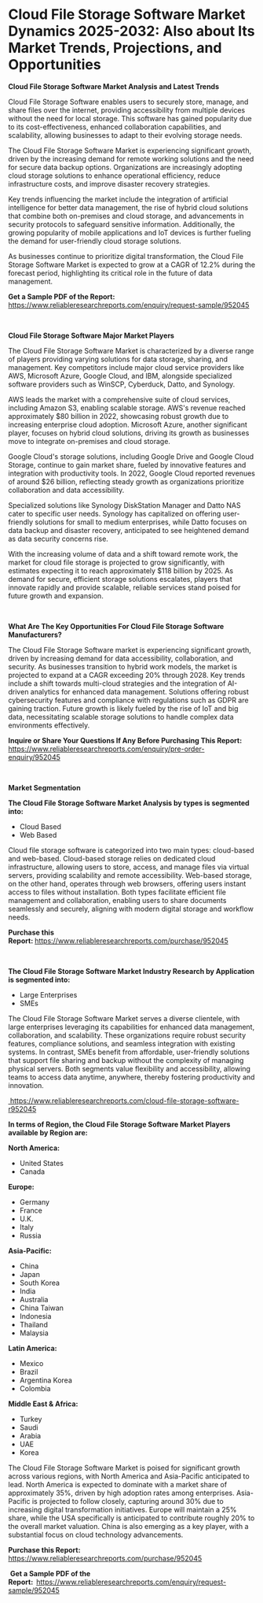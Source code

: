 <p><h1>Cloud File Storage Software Market Dynamics 2025-2032: Also about Its Market Trends, Projections, and Opportunities</h1></p><p><strong>Cloud File Storage Software Market Analysis and Latest Trends</strong></p>
<p><p>Cloud File Storage Software enables users to securely store, manage, and share files over the internet, providing accessibility from multiple devices without the need for local storage. This software has gained popularity due to its cost-effectiveness, enhanced collaboration capabilities, and scalability, allowing businesses to adapt to their evolving storage needs.</p><p>The Cloud File Storage Software Market is experiencing significant growth, driven by the increasing demand for remote working solutions and the need for secure data backup options. Organizations are increasingly adopting cloud storage solutions to enhance operational efficiency, reduce infrastructure costs, and improve disaster recovery strategies. </p><p>Key trends influencing the market include the integration of artificial intelligence for better data management, the rise of hybrid cloud solutions that combine both on-premises and cloud storage, and advancements in security protocols to safeguard sensitive information. Additionally, the growing popularity of mobile applications and IoT devices is further fueling the demand for user-friendly cloud storage solutions. </p><p>As businesses continue to prioritize digital transformation, the Cloud File Storage Software Market is expected to grow at a CAGR of 12.2% during the forecast period, highlighting its critical role in the future of data management.</p></p>
<p><strong>Get a Sample PDF of the Report:&nbsp;</strong> <a href="https://www.reliableresearchreports.com/enquiry/request-sample/952045?utm_campaign=3345&utm_medium=2&utm_source=Github&utm_content=ia&utm_term=17042025&utm_id=cloud-file-storage-software">https://www.reliableresearchreports.com/enquiry/request-sample/952045</a></p>
<p>&nbsp;</p>
<p><strong>Cloud File Storage Software Major Market Players</strong></p>
<p><p>The Cloud File Storage Software Market is characterized by a diverse range of players providing varying solutions for data storage, sharing, and management. Key competitors include major cloud service providers like AWS, Microsoft Azure, Google Cloud, and IBM, alongside specialized software providers such as WinSCP, Cyberduck, Datto, and Synology.</p><p>AWS leads the market with a comprehensive suite of cloud services, including Amazon S3, enabling scalable storage. AWS's revenue reached approximately $80 billion in 2022, showcasing robust growth due to increasing enterprise cloud adoption. Microsoft Azure, another significant player, focuses on hybrid cloud solutions, driving its growth as businesses move to integrate on-premises and cloud storage.</p><p>Google Cloud's storage solutions, including Google Drive and Google Cloud Storage, continue to gain market share, fueled by innovative features and integration with productivity tools. In 2022, Google Cloud reported revenues of around $26 billion, reflecting steady growth as organizations prioritize collaboration and data accessibility.</p><p>Specialized solutions like Synology DiskStation Manager and Datto NAS cater to specific user needs. Synology has capitalized on offering user-friendly solutions for small to medium enterprises, while Datto focuses on data backup and disaster recovery, anticipated to see heightened demand as data security concerns rise.</p><p>With the increasing volume of data and a shift toward remote work, the market for cloud file storage is projected to grow significantly, with estimates expecting it to reach approximately $118 billion by 2025. As demand for secure, efficient storage solutions escalates, players that innovate rapidly and provide scalable, reliable services stand poised for future growth and expansion.</p></p>
<p>&nbsp;</p>
<p><strong>What Are The Key Opportunities For Cloud File Storage Software Manufacturers?</strong></p>
<p><p>The Cloud File Storage Software market is experiencing significant growth, driven by increasing demand for data accessibility, collaboration, and security. As businesses transition to hybrid work models, the market is projected to expand at a CAGR exceeding 20% through 2028. Key trends include a shift towards multi-cloud strategies and the integration of AI-driven analytics for enhanced data management. Solutions offering robust cybersecurity features and compliance with regulations such as GDPR are gaining traction. Future growth is likely fueled by the rise of IoT and big data, necessitating scalable storage solutions to handle complex data environments effectively.</p></p>
<p><strong>Inquire or Share Your Questions If Any Before Purchasing This Report:</strong> <a href="https://www.reliableresearchreports.com/enquiry/pre-order-enquiry/952045?utm_campaign=3345&utm_medium=2&utm_source=Github&utm_content=ia&utm_term=17042025&utm_id=cloud-file-storage-software">https://www.reliableresearchreports.com/enquiry/pre-order-enquiry/952045</a></p>
<p>&nbsp;</p>
<p><strong>Market Segmentation</strong></p>
<p><strong>The Cloud File Storage Software Market Analysis by types is segmented into:</strong></p>
<p><ul><li>Cloud Based</li><li>Web Based</li></ul></p>
<p><p>Cloud file storage software is categorized into two main types: cloud-based and web-based. Cloud-based storage relies on dedicated cloud infrastructure, allowing users to store, access, and manage files via virtual servers, providing scalability and remote accessibility. Web-based storage, on the other hand, operates through web browsers, offering users instant access to files without installation. Both types facilitate efficient file management and collaboration, enabling users to share documents seamlessly and securely, aligning with modern digital storage and workflow needs.</p></p>
<p><strong>Purchase this Report:&nbsp;</strong><a href="https://www.reliableresearchreports.com/purchase/952045?utm_campaign=3345&utm_medium=2&utm_source=Github&utm_content=ia&utm_term=17042025&utm_id=cloud-file-storage-software">https://www.reliableresearchreports.com/purchase/952045</a></p>
<p>&nbsp;</p>
<p><strong>The Cloud File Storage Software Market Industry Research by Application is segmented into:</strong></p>
<p><ul><li>Large Enterprises</li><li>SMEs</li></ul></p>
<p><p>The Cloud File Storage Software Market serves a diverse clientele, with large enterprises leveraging its capabilities for enhanced data management, collaboration, and scalability. These organizations require robust security features, compliance solutions, and seamless integration with existing systems. In contrast, SMEs benefit from affordable, user-friendly solutions that support file sharing and backup without the complexity of managing physical servers. Both segments value flexibility and accessibility, allowing teams to access data anytime, anywhere, thereby fostering productivity and innovation.</p></p>
<p><a href="https://www.reliableresearchreports.com/cloud-file-storage-software-r952045?utm_campaign=3345&utm_medium=2&utm_source=Github&utm_content=ia&utm_term=17042025&utm_id=cloud-file-storage-software">&nbsp;https://www.reliableresearchreports.com/cloud-file-storage-software-r952045</a></p>
<p><strong>In terms of Region, the Cloud File Storage Software Market Players available by Region are:</strong></p>
<p>
    <p> <strong> North America: </strong>
        <ul>
            <li>United States</li>
            <li>Canada</li>
        </ul>
        </p> 
    <p> <strong> Europe: </strong>
        <ul>
            <li>Germany</li>
            <li>France</li>
            <li>U.K.</li>
            <li>Italy</li>
            <li>Russia</li>
        </ul>
        </p> 
    <p> <strong> Asia-Pacific: </strong>
        <ul>
            <li>China</li>
            <li>Japan</li>
            <li>South Korea</li>
            <li>India</li>
            <li>Australia</li>
            <li>China Taiwan</li>
            <li>Indonesia</li>
            <li>Thailand</li>
            <li>Malaysia</li>
        </ul>
        </p> 
    <p> <strong> Latin America: </strong>
        <ul>
            <li>Mexico</li>
            <li>Brazil</li>
            <li>Argentina Korea</li>
            <li>Colombia</li>
        </ul>
        </p> 
    <p> <strong> Middle East & Africa: </strong>
        <ul>
            <li>Turkey</li>
            <li>Saudi</li>
            <li>Arabia</li>
            <li>UAE</li>
            <li>Korea</li>
        </ul>
    </p>
    </p>
<p><p>The Cloud File Storage Software Market is poised for significant growth across various regions, with North America and Asia-Pacific anticipated to lead. North America is expected to dominate with a market share of approximately 35%, driven by high adoption rates among enterprises. Asia-Pacific is projected to follow closely, capturing around 30% due to increasing digital transformation initiatives. Europe will maintain a 25% share, while the USA specifically is anticipated to contribute roughly 20% to the overall market valuation. China is also emerging as a key player, with a substantial focus on cloud technology advancements.</p></p>
<p><strong>Purchase this Report: </strong><a href="https://www.reliableresearchreports.com/purchase/952045?utm_campaign=3345&utm_medium=2&utm_source=Github&utm_content=ia&utm_term=17042025&utm_id=cloud-file-storage-software">https://www.reliableresearchreports.com/purchase/952045</a></p>
<p>&nbsp;<strong>Get a Sample PDF of the Report:&nbsp;&nbsp;</strong><a href="https://www.reliableresearchreports.com/enquiry/request-sample/952045?utm_campaign=3345&utm_medium=2&utm_source=Github&utm_content=ia&utm_term=17042025&utm_id=cloud-file-storage-software">https://www.reliableresearchreports.com/enquiry/request-sample/952045</a></p>
<p><strong></strong></p>
<p><p></p><p></p><p></p></p>
